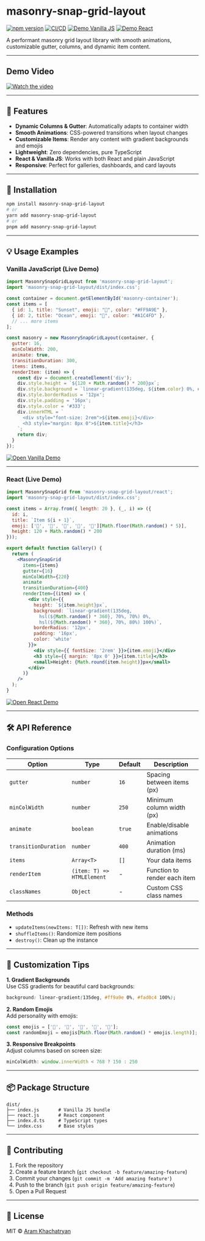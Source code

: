 
# masonry-snap-grid-layout

[![npm version](https://img.shields.io/npm/v/masonry-snap-grid-layout?color=brightgreen)](https://www.npmjs.com/package/masonry-snap-grid-layout)
[![CI/CD](https://github.com/khachatryan-dev/masonry-snap-grid-layout/actions/workflows/publish.yml/badge.svg)](https://github.com/khachatryan-dev/masonry-snap-grid-layout/actions)
[![Demo Vanilla JS](https://img.shields.io/badge/demo-vanilla%20js-blue)](https://codesandbox.io/p/sandbox/l9xl7s)
[![Demo React](https://img.shields.io/badge/demo-react-blue)](https://codesandbox.io/p/sandbox/rgxsxp)

A performant masonry grid layout library with smooth animations, customizable gutter, columns, and dynamic item content.


---
## Demo Video

[![Watch the video](https://img.youtube.com/vi/mHK_6z9WEWs/hqdefault.jpg)](https://www.youtube.com/watch?v=mHK_6z9WEWs)
 
---
## 🚀 Features

- **Dynamic Columns & Gutter**: Automatically adapts to container width
- **Smooth Animations**: CSS-powered transitions when layout changes
- **Customizable Items**: Render any content with gradient backgrounds and emojis
- **Lightweight**: Zero dependencies, pure TypeScript
- **React & Vanilla JS**: Works with both React and plain JavaScript
- **Responsive**: Perfect for galleries, dashboards, and card layouts

---

## 🔧 Installation

```bash
npm install masonry-snap-grid-layout
# or
yarn add masonry-snap-grid-layout
# or
pnpm add masonry-snap-grid-layout
```

---

## 💡 Usage Examples

### Vanilla JavaScript (Live Demo)

```javascript
import MasonrySnapGridLayout from 'masonry-snap-grid-layout';
import 'masonry-snap-grid-layout/dist/index.css';

const container = document.getElementById('masonry-container');
const items = [
  { id: 1, title: "Sunset", emoji: "🌅", color: "#FF9A9E" },
  { id: 2, title: "Ocean", emoji: "🌊", color: "#A1C4FD" },
  // ... more items
];

const masonry = new MasonrySnapGridLayout(container, {
  gutter: 16,
  minColWidth: 200,
  animate: true,
  transitionDuration: 300,
  items: items,
  renderItem: (item) => {
    const div = document.createElement('div');
    div.style.height = `${120 + Math.random() * 200}px`;
    div.style.background = `linear-gradient(135deg, ${item.color} 0%, #FFFFFF 100%)`;
    div.style.borderRadius = '12px';
    div.style.padding = '16px';
    div.style.color = '#333';
    div.innerHTML = `
      <div style="font-size: 2rem">${item.emoji}</div>
      <h3 style="margin: 8px 0">${item.title}</h3>
    `;
    return div;
  }
});
```

[![Open Vanilla Demo](https://codesandbox.io/static/img/play-codesandbox.svg)](https://codesandbox.io/p/sandbox/l9xl7s)

---

### React (Live Demo)

```jsx
import MasonrySnapGrid from 'masonry-snap-grid-layout/react';
import 'masonry-snap-grid-layout/dist/index.css';

const items = Array.from({ length: 20 }, (_, i) => ({
  id: i,
  title: `Item ${i + 1}`,
  emoji: ['🌻', '🌈', '🍕', '🎸', '🚀'][Math.floor(Math.random() * 5)],
  height: 120 + Math.random() * 200
}));

export default function Gallery() {
  return (
    <MasonrySnapGrid
      items={items}
      gutter={16}
      minColWidth={220}
      animate
      transitionDuration={400}
      renderItem={(item) => (
        <div style={{
          height: `${item.height}px`,
          background: `linear-gradient(135deg, 
            hsl(${Math.random() * 360}, 70%, 70%) 0%, 
            hsl(${Math.random() * 360}, 70%, 80%) 100%)`,
          borderRadius: '12px',
          padding: '16px',
          color: 'white'
        }}>
          <div style={{ fontSize: '2rem' }}>{item.emoji}</div>
          <h3 style={{ margin: '8px 0' }}>{item.title}</h3>
          <small>Height: {Math.round(item.height)}px</small>
        </div>
      )}
    />
  );
}
```

[![Open React Demo](https://codesandbox.io/static/img/play-codesandbox.svg)](https://codesandbox.io/p/sandbox/rgxsxp)

---

## 🛠️ API Reference

### Configuration Options

| Option               | Type                      | Default | Description                          |
|----------------------|---------------------------|---------|--------------------------------------|
| `gutter`             | `number`                  | `16`    | Spacing between items (px)           |
| `minColWidth`        | `number`                  | `250`   | Minimum column width (px)            |
| `animate`            | `boolean`                 | `true`  | Enable/disable animations            |
| `transitionDuration` | `number`                  | `400`   | Animation duration (ms)              |
| `items`              | `Array<T>`                | `[]`    | Your data items                      |
| `renderItem`         | `(item: T) => HTMLElement`| -       | Function to render each item         |
| `classNames`         | `Object`                  | -       | Custom CSS class names               |

### Methods

- `updateItems(newItems: T[])`: Refresh with new items
- `shuffleItems()`: Randomize item positions
- `destroy()`: Clean up the instance

---

## 🎨 Customization Tips

**1. Gradient Backgrounds**  
Use CSS gradients for beautiful card backgrounds:

```css
background: linear-gradient(135deg, #ff9a9e 0%, #fad0c4 100%);
```

**2. Random Emojis**  
Add personality with emojis:

```javascript
const emojis = ['🌻', '🌈', '🍕', '🎸', '🚀'];
const randomEmoji = emojis[Math.floor(Math.random() * emojis.length)];
```

**3. Responsive Breakpoints**  
Adjust columns based on screen size:

```javascript
minColWidth: window.innerWidth < 768 ? 150 : 250
```

---

## 📦 Package Structure

```
dist/
├── index.js       # Vanilla JS bundle
├── react.js       # React component
├── index.d.ts     # TypeScript types
└── index.css      # Base styles
```

---

## 🤝 Contributing

1. Fork the repository
2. Create a feature branch (`git checkout -b feature/amazing-feature`)
3. Commit your changes (`git commit -m 'Add amazing feature'`)
4. Push to the branch (`git push origin feature/amazing-feature`)
5. Open a Pull Request



---

## 📄 License

MIT © [Aram Khachatryan](https://github.com/khachatryan-dev)
